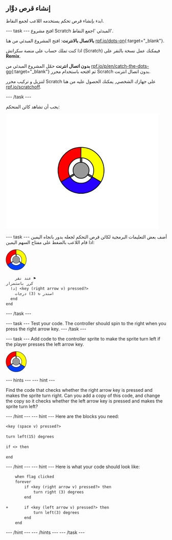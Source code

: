 ## إنشاء قرص دوَّار

ابدء بإنشاء قرص تحكم يستخدمه اللاعب لجمع النقاط.

\--- task \--- افتح مشروع Scratch المبدئي 'اجمع النقاط'.

**بالاتصال بالانترنت**: افتح المشروع المبدئي من هنا [rpf.io/dots-on](http://rpf.io/dots-on){:target="_blank"}.

اذا كنت تملك حساب على منصة سكراتش (Scratch) فيمكنك عمل نسخة بالنقر على **Remix**.

**بدون اتصال انترنت** حمّل المشروع المبدئي من [rpf.io/p/en/catch-the-dots-go](http://rpf.io/p/en/catch-the-dots-go){:target="_blank"} ثم اقتحه باستخدام محرر Scratch بدون اتصال انترنت.

لتنزيل و تركيب محرر Scratch على جهازك الشخصي, يمكنك الحصول عليه من هنا [rpf.io/scratchoff](http://rpf.io/scratchoff).

\--- /task \---

يجب أن تشاهد كائن المتحكم:

![screenshot](images/dots-controller.png)

\--- task \--- أضف بعض التعليمات البرمجية لكائن قرص التحكم لجعله يدور باتجاه اليمين اذا قام اللاعب بالضغط على مفتاح السهم اليمين:

![Controller sprite](images/controller-sprite.png)

```blocks3
    عند نقر ⚑
كرر باستمرار 
  إذا <key (right arrow v) pressed?> 
    استدر ↻ (3) درجات
  end
end
```

\--- /task \---

\--- task \--- Test your code. The controller should spin to the right when you press the right arrow key. \--- /task \---

\--- task \--- Add code to the controller sprite to make the sprite turn left if the player presses the left arrow key.

![Controller sprite](images/controller-sprite.png)

\--- hints \--- \--- hint \---

Find the code that checks whether the right arrow key is pressed and makes the sprite turn right. Can you add a copy of this code, and change the copy so it checks whether the left arrow key is pressed and makes the sprite turn left?

\--- /hint \--- \--- hint \--- Here are the blocks you need:

```blocks3
<key (space v) pressed?>

turn left(15) degrees

if <> then

end
```

\--- /hint \--- \--- hint \--- Here is what your code should look like:

```blocks3
    when flag clicked
    forever
        if <key (right arrow v) pressed?> then
            turn right (3) degrees
        end

+       if <key (left arrow v) pressed?> then
            turn left(3) degrees
        end
    end
```

\--- /hint \--- \--- /hints \--- \--- /task \---